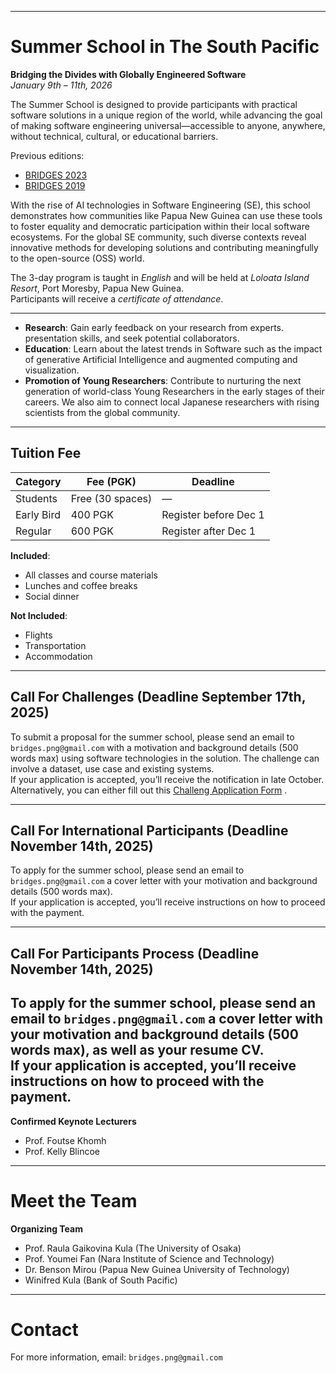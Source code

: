 

---

# Summer School in The South Pacific  
**Bridging the Divides with Globally Engineered Software**  
*January 9th – 11th, 2026*

The Summer School is designed to provide participants with practical software solutions in a unique region of the world, while advancing the goal of making software engineering universal—accessible to anyone, anywhere, without technical, cultural, or educational barriers.

Previous editions:
- [BRIDGES 2023](https://naist-se.github.io/PNG-BRIDGES)
- [BRIDGES 2019](https://naist-se.github.io/BRIDGES2019)

With the rise of AI technologies in Software Engineering (SE), this school demonstrates how communities like Papua New Guinea can use these tools to foster equality and democratic participation within their local software ecosystems. For the global SE community, such diverse contexts reveal innovative methods for developing solutions and contributing meaningfully to the open-source (OSS) world.


The 3-day program is taught in *English* and will be held at *Loloata Island Resort*, Port Moresby, Papua New Guinea.  
Participants will receive a *certificate of attendance*.


---


- **Research**: Gain early feedback on your research from experts. presentation skills, and seek potential collaborators.
- **Education**: Learn about the latest trends in Software such as the impact of generative Artificial Intelligence and augmented computing and visualization.
- **Promotion of Young Researchers**: Contribute to nurturing the next generation of world-class Young Researchers in the early stages of their careers. We also aim to connect local Japanese researchers with rising scientists from the global community.


---

##  Tuition Fee

| Category        | Fee (PGK) | Deadline               |
|----------------|-----------|------------------------|
| Students        | Free (30 spaces) | —                      |
| Early Bird      | 400 PGK   | Register before Dec 1  |
| Regular         | 600 PGK   | Register after Dec 1   |

**Included**:  
- All classes and course materials  
- Lunches and coffee breaks  
- Social dinner  

**Not Included**:  
- Flights  
- Transportation  
- Accommodation  



---

##  Call For Challenges (Deadline September 17th, 2025)

To submit a proposal for the summer school, please send an email to `bridges.png@gmail.com` with a motivation and background details (500 words max) using software technologies in the solution. The challenge can involve a dataset, use case and existing systems.  
If your application is accepted, you’ll receive the notification in late October. Alternatively, you can either fill out this [Challeng Application Form](https://docs.google.com/forms/d/1GruXpV3lY5SAIgm7LVz5P5z5j_AzYu4U-iMm7ytHBAA/edit?usp=drivesdk)
.

---

##  Call For International Participants (Deadline November 14th, 2025)

To apply for the summer school, please send an email to `bridges.png@gmail.com` a cover letter with your motivation and background details (500 words max).  
If your application is accepted, you’ll receive instructions on how to proceed with the payment.

---

##  Call For Participants Process (Deadline November 14th, 2025)

To apply for the summer school, please send an email to `bridges.png@gmail.com` a cover letter with your motivation and background details (500 words max), as well as your resume CV.  
If your application is accepted, you’ll receive instructions on how to proceed with the payment.
---



**Confirmed Keynote Lecturers**
- Prof. Foutse Khomh
- Prof. Kelly Blincoe

---

#  Meet the Team

**Organizing Team**
- Prof. Raula Gaikovina Kula (The University of Osaka)
- Prof. Youmei Fan (Nara Institute of Science and Technology)
- Dr. Benson Mirou (Papua New Guinea University of Technology)
- Winifred Kula (Bank of South Pacific)


---

#  Contact

For more information, email: `bridges.png@gmail.com`